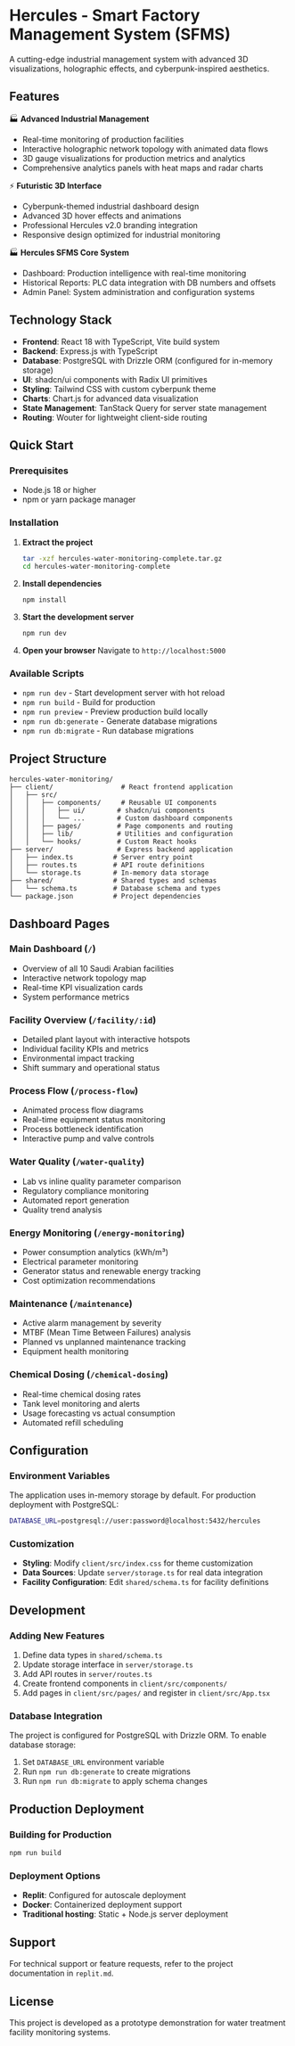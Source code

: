 # Hercules - Smart Factory Management System (SFMS)

A cutting-edge industrial management system with advanced 3D visualizations, holographic effects, and cyberpunk-inspired aesthetics.

## Features

🏭 **Advanced Industrial Management**
- Real-time monitoring of production facilities
- Interactive holographic network topology with animated data flows
- 3D gauge visualizations for production metrics and analytics
- Comprehensive analytics panels with heat maps and radar charts

⚡ **Futuristic 3D Interface**
- Cyberpunk-themed industrial dashboard design
- Advanced 3D hover effects and animations
- Professional Hercules v2.0 branding integration
- Responsive design optimized for industrial monitoring

🏭 **Hercules SFMS Core System**
- Dashboard: Production intelligence with real-time monitoring
- Historical Reports: PLC data integration with DB numbers and offsets
- Admin Panel: System administration and configuration systems

## Technology Stack

- **Frontend**: React 18 with TypeScript, Vite build system
- **Backend**: Express.js with TypeScript
- **Database**: PostgreSQL with Drizzle ORM (configured for in-memory storage)
- **UI**: shadcn/ui components with Radix UI primitives
- **Styling**: Tailwind CSS with custom cyberpunk theme
- **Charts**: Chart.js for advanced data visualization
- **State Management**: TanStack Query for server state management
- **Routing**: Wouter for lightweight client-side routing

## Quick Start

### Prerequisites
- Node.js 18 or higher
- npm or yarn package manager

### Installation

1. **Extract the project**
   ```bash
   tar -xzf hercules-water-monitoring-complete.tar.gz
   cd hercules-water-monitoring-complete
   ```

2. **Install dependencies**
   ```bash
   npm install
   ```

3. **Start the development server**
   ```bash
   npm run dev
   ```

4. **Open your browser**
   Navigate to `http://localhost:5000`

### Available Scripts

- `npm run dev` - Start development server with hot reload
- `npm run build` - Build for production
- `npm run preview` - Preview production build locally
- `npm run db:generate` - Generate database migrations
- `npm run db:migrate` - Run database migrations

## Project Structure

```
hercules-water-monitoring/
├── client/                 # React frontend application
│   ├── src/
│   │   ├── components/     # Reusable UI components
│   │   │   ├── ui/        # shadcn/ui components
│   │   │   └── ...        # Custom dashboard components
│   │   ├── pages/         # Page components and routing
│   │   ├── lib/           # Utilities and configuration
│   │   └── hooks/         # Custom React hooks
├── server/                # Express backend application
│   ├── index.ts          # Server entry point
│   ├── routes.ts         # API route definitions
│   └── storage.ts        # In-memory data storage
├── shared/               # Shared types and schemas
│   └── schema.ts         # Database schema and types
└── package.json          # Project dependencies
```

## Dashboard Pages

### Main Dashboard (`/`)
- Overview of all 10 Saudi Arabian facilities
- Interactive network topology map
- Real-time KPI visualization cards
- System performance metrics

### Facility Overview (`/facility/:id`)
- Detailed plant layout with interactive hotspots
- Individual facility KPIs and metrics
- Environmental impact tracking
- Shift summary and operational status

### Process Flow (`/process-flow`)
- Animated process flow diagrams
- Real-time equipment status monitoring
- Process bottleneck identification
- Interactive pump and valve controls

### Water Quality (`/water-quality`)
- Lab vs inline quality parameter comparison
- Regulatory compliance monitoring
- Automated report generation
- Quality trend analysis

### Energy Monitoring (`/energy-monitoring`)
- Power consumption analytics (kWh/m³)
- Electrical parameter monitoring
- Generator status and renewable energy tracking
- Cost optimization recommendations

### Maintenance (`/maintenance`)
- Active alarm management by severity
- MTBF (Mean Time Between Failures) analysis
- Planned vs unplanned maintenance tracking
- Equipment health monitoring

### Chemical Dosing (`/chemical-dosing`)
- Real-time chemical dosing rates
- Tank level monitoring and alerts
- Usage forecasting vs actual consumption
- Automated refill scheduling

## Configuration

### Environment Variables
The application uses in-memory storage by default. For production deployment with PostgreSQL:

```bash
DATABASE_URL=postgresql://user:password@localhost:5432/hercules
```

### Customization
- **Styling**: Modify `client/src/index.css` for theme customization
- **Data Sources**: Update `server/storage.ts` for real data integration
- **Facility Configuration**: Edit `shared/schema.ts` for facility definitions

## Development

### Adding New Features
1. Define data types in `shared/schema.ts`
2. Update storage interface in `server/storage.ts`
3. Add API routes in `server/routes.ts`
4. Create frontend components in `client/src/components/`
5. Add pages in `client/src/pages/` and register in `client/src/App.tsx`

### Database Integration
The project is configured for PostgreSQL with Drizzle ORM. To enable database storage:
1. Set `DATABASE_URL` environment variable
2. Run `npm run db:generate` to create migrations
3. Run `npm run db:migrate` to apply schema changes

## Production Deployment

### Building for Production
```bash
npm run build
```

### Deployment Options
- **Replit**: Configured for autoscale deployment
- **Docker**: Containerized deployment support
- **Traditional hosting**: Static + Node.js server deployment

## Support

For technical support or feature requests, refer to the project documentation in `replit.md`.

## License

This project is developed as a prototype demonstration for water treatment facility monitoring systems.